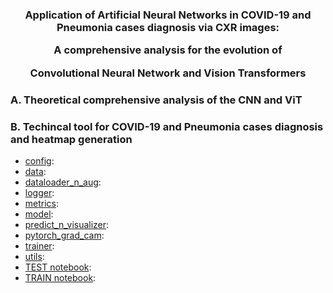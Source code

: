 <h3 align="center">Application of Artificial Neural Networks in COVID-19 and Pneumonia cases diagnosis via CXR images:
  
  A comprehensive analysis for the evolution of
  
  Convolutional Neural Network and Vision Transformers</h3>

### A. Theoretical comprehensive analysis of the CNN and ViT

### B. Techincal tool for COVID-19 and Pneumonia cases diagnosis and heatmap generation  

+ [config](https://github.com/hoangtv2000/COViT/tree/master/config): 
+ [data](https://github.com/hoangtv2000/COViT/tree/master/data): 
+ [dataloader_n_aug](https://github.com/hoangtv2000/COViT/tree/master/dataloader_n_aug): 
+ [logger](https://github.com/hoangtv2000/COViT/tree/master/logger): 
+ [metrics](https://github.com/hoangtv2000/COViT/tree/master/metrics): 
+ [model](https://github.com/hoangtv2000/COViT/tree/master/model): 
+ [predict_n_visualizer](https://github.com/hoangtv2000/COViT/tree/master/predict_n_visualizer): 
+ [pytorch_grad_cam](https://github.com/hoangtv2000/COViT/tree/master/pytorch_grad_cam): 
+ [trainer](https://github.com/hoangtv2000/COViT/tree/master/trainer): 
+ [utils](https://github.com/hoangtv2000/COViT/tree/master/utils): 
+ [TEST notebook](https://github.com/hoangtv2000/COViT/blob/master/TEST.ipynb): 
+ [TRAIN notebook](https://github.com/hoangtv2000/COViT/blob/master/TRAIN.ipynb):
